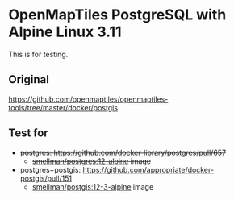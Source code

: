 # OpenMapTiles PostgreSQL with Alpine Linux 3.11

This is for testing.

## Original

https://github.com/openmaptiles/openmaptiles-tools/tree/master/docker/postgis

## Test for

- ~~postgres: https://github.com/docker-library/postgres/pull/657~~
  - ~~[smellman/postgres:12-alpine](https://hub.docker.com/r/smellman/postgres) image~~
- postgres+postgis: https://github.com/appropriate/docker-postgis/pull/151
  - [smellman/postgis:12-3-alpine](https://hub.docker.com/r/smellman/postgis) image
